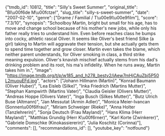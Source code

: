 {"tmdb_id": 10812, "title": "Silly's Sweet Summer", "original_title": "Bl\u00f6de M\u00fctze!", "slug_title": "silly-s-sweet-summer", "date": "2007-02-10", "genre": ["Drame / Familial / T\u00e9l\u00e9film"], "score": "7.3/10", "synopsis": "Schoolboy Martin, bright but small for his age, has to move and change school because of his mother's new jobs, while only his father really tries to understand him. Even before reaches class he bumps into cocky, athletic rascal Oliver. It seems like Oliver's best friend Silke (a girl) taking to Martin will aggravate their tension, but she actually gets them to spend time together and grow closer. Martin even takes the blame, which neither parent understands, for Oliver smoking in class, a third strike meaning expulsion. Oliver's knavish mischief actually stems from his dad's drinking problem and its root, his ma's infidelity. When he runs away, Martin takes him in.", "image": "https://image.tmdb.org/t/p/w185_and_h278_bestv2/iAew7mHjCAuZbj5P50L2muouEFd.jpg", "actors": ["Johann Hillmann (Martin)", "Konrad Baumann (Oliver Huber)", "Lea Eisleb (Silke)", "Inka Friedrich (Martins Mutter)", "Stephan Kampwirth (Martins Vater)", "Claudia Geisler (Olivers Mutter)", "Andreas Hoppe (Olivers Vater)", "Inga Busch (Silkes Mutter)", "Butz Ulrich Buse (Altmann)", "Jan Messutat (Armin Adler)", "Monica Meier-Ivancan (Sonnen\u00f6lfrau)", "Miriam Schweiger (Rieke)", "Anna Holter (Tanzlehrerin)", "Sonja Deutsch (Frau Mayland)", "Hans Klima (Herr Mayland)", "Matthias Grundig (Herr K\u00f6rner)", "Karl Korte (Zwinkerer)", "Gabriele Domschke (Kinokassiererin)", "Julia Koschitz (Corinna)"], "comments": [], "recommandations_id": [], "youtube_key": "notfound"}